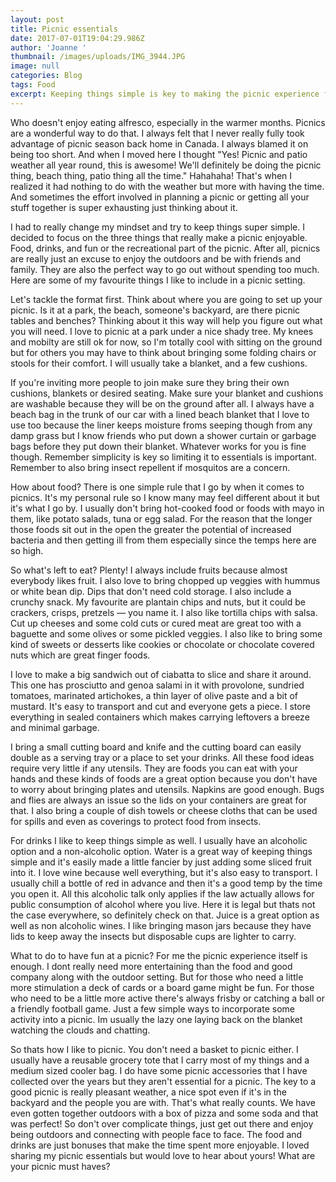 ```yaml
---
layout: post
title: Picnic essentials
date: 2017-07-01T19:04:29.986Z
author: 'Joanne '
thumbnail: /images/uploads/IMG_3944.JPG
image: null
categories: Blog
tags: Food
excerpt: Keeping things simple is key to making the picnic experience fun for all
---
```

Who doesn't enjoy eating alfresco, especially in the warmer months. Picnics are a wonderful way to do that.  I always felt that I never really fully took advantage of picnic season back home in Canada. I always blamed it on being too short. And when I moved here I thought "Yes! Picnic and patio weather all year round, this is awesome! We'll definitely be doing the picnic thing, beach thing, patio thing all the time." Hahahaha! That's when I realized it had nothing to do with the weather but more with having the time. And sometimes the effort involved in planning a picnic or getting all your stuff together is super exhausting just thinking about it.  

I had to really change my mindset and try to keep things super simple. I decided to focus on the three things that really make a picnic enjoyable. Food, drinks, and fun or the recreational part of the picnic. After all, picnics are really just an excuse to enjoy the outdoors and be with friends and family. They are also the perfect way to go out without spending too much. Here are some of my favourite things I like to include in a picnic setting. 

Let's tackle the format first. Think about where you are going to set up your picnic. Is it at a park, the beach, someone's  backyard, are there picnic tables and benches? Thinking about it this way will help you figure out what you will need. I love to picnic at a park under a nice shady tree. My knees and mobilty are still ok for now, so I'm totally cool with sitting on the ground but for others you may have to think about bringing some folding chairs or stools for their comfort. I will usually take a blanket, and a few cushions. 

If you're inviting more people to join make sure they bring their own cushions, blankets or desired seating. Make sure your blanket and cushions are washable because they will be on the ground after all.  I always have a beach bag in the trunk of our car with a lined beach blanket that I love to use too because the liner keeps moisture froms seeping though from any damp grass but I know friends who put down a shower curtain or garbage bags before they put down their blanket.  Whatever works for you is fine though.  Remember simplicity is key so limiting it to essentials is important.  Remember to also bring insect repellent if mosquitos are a concern. 

How about food? There is one simple rule that I go by when it comes to picnics. It's my personal rule so I know many may feel different about it but it's what I go by. I usually don't bring hot-cooked food or foods with mayo in them, like potato salads, tuna or egg salad. For the reason that the longer those foods sit out in the open the greater the potential of increased bacteria and then getting ill from them especially since the temps here are so high. 

So what's left to eat? Plenty! I always include fruits because almost everybody likes fruit. I also love to bring chopped up veggies with hummus or white bean dip. Dips that don't need cold storage. I also include a crunchy snack.  My favourite are plantain chips and nuts, but it could be crackers, crisps, pretzels &mdash; you name it. I also like tortilla chips with salsa. Cut up cheeses and some cold cuts or cured meat are great too with a baguette and some olives or some pickled veggies.  I also like to bring some kind of sweets or desserts like cookies or chocolate or chocolate covered nuts which are great finger foods. 

I love to make a big sandwich out of ciabatta to slice and share it around. This one has prosciutto and genoa salami in it with provolone, sundried tomatoes, marinated artichokes, a thin layer of olive paste and a bit of mustard. It's easy to transport and cut and everyone gets a piece. I store everything in sealed containers which makes carrying leftovers a breeze and minimal garbage. 

I bring a small cutting board and knife and the cutting board can easily double as a serving tray or a place to set your drinks. All these food ideas require very little if any utensils. They are foods you can eat with your hands and these kinds of foods are a great option because you don't have to worry about bringing plates and utensils. Napkins are good enough. Bugs and flies are always an issue so the lids on your containers are great for that. I also bring a couple of dish towels or cheese cloths that can be used for spills and even as coverings to protect food from insects.  

For drinks I like to keep things simple as well. I usually have an alcoholic option and a non-alcoholic option. Water is a great way of keeping things simple and it's easily made a little fancier by just adding some sliced fruit into it.  I love wine because well everything, but it's also easy to transport.  I usually chill a bottle of red in advance and then it's a good temp by the time you open it. All this alcoholic talk only applies if the law actually allows for public consumption of alcohol where you live. Here it is legal but thats not the case everywhere, so definitely check on that.  Juice is a great option as well as non alcoholic wines. I like bringing mason jars because they have lids to keep away the insects but disposable cups are lighter to carry. 

What to do to have fun at a picnic? For me the picnic experience itself is enough. I dont really need more entertaining than the food and good company along with the outdoor setting. But for those who need a little more stimulation a deck of cards or a board game might be fun.  For those who need to be a little more active there's always frisby or catching a ball or a friendly football game. Just a few simple ways to incorporate some activity into a picnic.  Im usually the lazy one laying back on the blanket watching the clouds and chatting.  

So thats how I like to picnic. You don't need a basket to picnic either. I usually have a reusable grocery tote that I carry most of my things and a medium sized cooler bag. I do have some picnic accessories that I have collected over the years but they aren't essential for a picnic. The key to a good picnic is really pleasant weather, a nice spot even if it's in the backyard and the people you are with. That's what really counts. We have even gotten together outdoors with a box of pizza and some soda and that was perfect! So don't over complicate things, just get out there and enjoy being outdoors and connecting with people face to face. The food and drinks are just bonuses that make the time spent more enjoyable. I loved sharing my picnic essentials but would love to hear about yours! What are your picnic must haves? 






